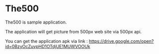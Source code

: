 # The500

The500 is sample application.

The application will get picture from 500px web site via 500px api.

You can get the application apk via link :
https://drive.google.com/open?id=0BzyOcZuvpHD1OTdjUE1MUWVOOUk
